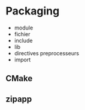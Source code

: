 # Packaging

- module
- fichier
- include
- lib
- directives preprocesseurs
- import

## CMake
## zipapp
